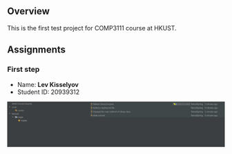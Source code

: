 ## Overview
This is the first test project for COMP3111 course at HKUST.
## Assignments
### First step
- Name: **Lev Kisselyov**
- Student ID: 20939312

![Commits](images/commits.png "Four training commits")

